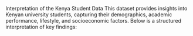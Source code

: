 Interpretation of the Kenya Student Data
This dataset provides insights into Kenyan university students, capturing their demographics, academic performance, lifestyle, and socioeconomic factors.
Below is a structured interpretation of key findings:
